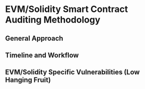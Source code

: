 # EVM/Solidity Smart Contract Auditing Methodology

## General Approach

## Timeline and Workflow

## EVM/Solidity Specific Vulnerabilities (Low Hanging Fruit)



